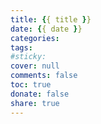 ```yaml
---
title: {{ title }}
date: {{ date }}
categories:
tags:
#sticky:
cover: null
comments: false
toc: true
donate: false
share: true
---
```

